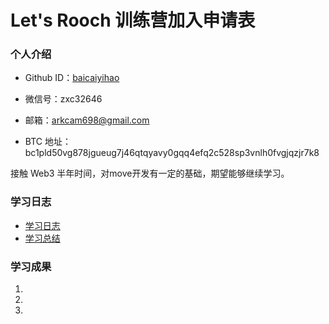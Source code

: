 # Let's Rooch 训练营加入申请表

### 个人介绍

* Github ID：[baicaiyihao](https://github.com/baicaiyihao)

* 微信号：zxc32646

* 邮箱：arkcam698@gmail.com

* BTC 地址：bc1pld50vg878jgueug7j46qtqyavy0gqq4efq2c528sp3vnlh0fvgjqzjr7k8

接触 Web3 半年时间，对move开发有一定的基础，期望能够继续学习。

### 学习日志

- [学习日志](journal.md)
- [学习总结](summary.md)

### 学习成果

1.

2.

3.
